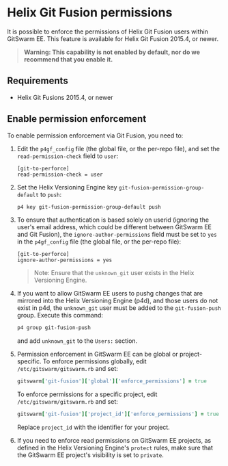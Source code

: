 # Helix Git Fusion permissions

It is possible to enforce the permissions of Helix Git Fusion users within
GitSwarm EE. This feature is available for Helix Git Fusion 2015.4, or
newer.

> **Warning: This capability is not enabled by default, nor do we recommend
  that you enable it.**

## Requirements

- Helix Git Fusions 2015.4, or newer

## Enable permission enforcement

To enable permission enforcement via Git Fusion, you need to:

1.  Edit the `p4gf_config` file (the global file, or the per-repo file), and
    set the `read-permission-check` field to `user`:

    ```
    [git-to-perforce]
    read-permission-check = user
    ```

1.  Set the Helix Versioning Engine key
    `git-fusion-permission-group-default` to `push`:

    ```bash
    p4 key git-fusion-permission-group-default push
    ```

1.  To ensure that authentication is based solely on userid (ignoring
    the user's email address, which could be different between GitSwarm EE
    and Git Fusion), the `ignore-author-permissions` field must be set to
    `yes` in the `p4gf_config` file (the global file, or the per-repo
    file):

    ```
    [git-to-perforce]
    ignore-author-permissions = yes
    ```

    > Note: Ensure that the `unknown_git` user exists in the Helix
    Versioning Engine.

1.  If you want to allow GitSwarm EE users to pushg changes that are
    mirrored into the Helix Versioning Engine (p4d), and those users do not
    exist in p4d, the `unknown_git` user must be added to the
    `git-fusion-push` group. Execute this command:

    ```bash
    p4 group git-fusion-push
    ```

    and add `unknown_git` to the `Users:` section.

1.  Permission enforcement in GitSwarm EE can be global or
    project-specific. To enforce permissions globally, edit
    `/etc/gitswarm/gitswarm.rb` and set:
    
    ```ruby
    gitswarm['git-fusion']['global']['enforce_permissions'] = true
    ```

    To enforce permissions for a specific project, edit
    `/etc/gitswarm/gitswarm.rb` and set:
    
    ```ruby
    gitswarm['git-fusion']['project_id']['enforce_permissions'] = true
    ```

    Replace `project_id` with the identifier for your project.

1.  If you need to enforce read permissions on GitSwarm EE projects, as
    defined in the Helix Versioning Engine's `protect` rules, make sure
    that the GitSwarm EE project's visibility is set to `private`.
